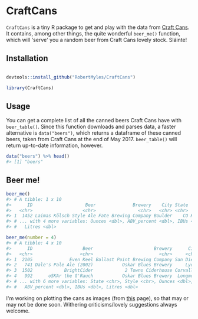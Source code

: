 
<!-- README.md is generated from README.Rmd. Please edit that file -->
CraftCans
=========

`CraftCans` is a tiny R package to get and play with the data from [Craft Cans](http://www.craftcans.com/). It contains, among other things, the quite wonderful `beer_me()` function, which will 'serve' you a random beer from Craft Cans lovely stock. Sláinte!

Installation
------------

``` r

devtools::install_github("RobertMyles/CraftCans")

library(CraftCans)
```

Usage
-----

You can get a complete list of all the canned beers Craft Cans have with `beer_table()`. Since this function downloads and parses data, a faster alternative is `data("beers")`, which returns a dataframe of these canned beers, taken from Craft Cans at the end of May 2017. `beer_table()` will return up-to-date information, however.

``` r
data("beers") %>% head()
#> [1] "beers"
```

Beer me!
--------

``` r
beer_me()
#> # A tibble: 1 x 10
#>      ID                    Beer              Brewery    City State  Style
#>   <chr>                   <chr>                <chr>   <chr> <chr>  <chr>
#> 1  1452 Laimas Kölsch Style Ale Fate Brewing Company Boulder    CO Kölsch
#> # ... with 4 more variables: Ounces <dbl>, ABV_percent <dbl>, IBUs <dbl>,
#> #   Litres <dbl>
```

``` r
beer_me(number = 4)
#> # A tibble: 4 x 10
#>      ID                   Beer                       Brewery      City
#>   <chr>                  <chr>                         <chr>     <chr>
#> 1  2105              Even Keel Ballast Point Brewing Company San Diego
#> 2   741 Dale's Pale Ale (2002)           Oskar Blues Brewery     Lyons
#> 3  1502            BrightCider            2 Towns Ciderhouse Corvallis
#> 4   992      oSKAr the G'Rauch           Oskar Blues Brewery  Longmont
#> # ... with 6 more variables: State <chr>, Style <chr>, Ounces <dbl>,
#> #   ABV_percent <dbl>, IBUs <dbl>, Litres <dbl>
```

I'm working on plotting the cans as images (from [this](http://www.craftcans.com/db.php?cat=cans) page), so that may or may not be done soon. Withering criticisms/lovely suggestions always welcome.
